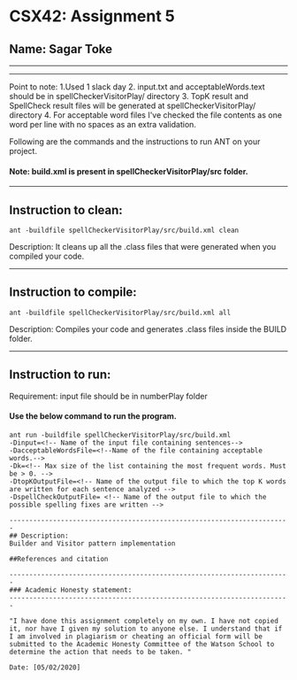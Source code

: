 # CSX42: Assignment 5
## Name: Sagar Toke

-----------------------------------------------------------------------
-----------------------------------------------------------------------
Point to note:
1.Used 1 slack day
2. input.txt and acceptableWords.text should be in spellCheckerVisitorPlay/ directory 
3. TopK result and SpellCheck result files  will be generated at spellCheckerVisitorPlay/ directory 
4. For acceptable word files I've checked the file contents as one word per line with no spaces as an extra validation.

Following are the commands and the instructions to run ANT on your project.
#### Note: build.xml is present in spellCheckerVisitorPlay/src folder.

-----------------------------------------------------------------------
## Instruction to clean:

```commandline
ant -buildfile spellCheckerVisitorPlay/src/build.xml clean
```

Description: It cleans up all the .class files that were generated when you
compiled your code.

-----------------------------------------------------------------------
## Instruction to compile:

```commandline
ant -buildfile spellCheckerVisitorPlay/src/build.xml all
```

Description: Compiles your code and generates .class files inside the BUILD folder.

-----------------------------------------------------------------------
## Instruction to run:

Requirement: input file should be in numberPlay folder
#### Use the below command to run the program.

```commandline
ant run -buildfile spellCheckerVisitorPlay/src/build.xml  
-Dinput=<!-- Name of the input file containing sentences-->
-DacceptableWordsFile=<!--Name of the file containing acceptable words.--> 
-Dk=<!-- Max size of the list containing the most frequent words. Must be > 0. -->
-DtopKOutputFile=<!-- Name of the output file to which the top K words are written for each sentence analyzed -->
-DspellCheckOutputFile= <!-- Name of the output file to which the possible spelling fixes are written -->

-----------------------------------------------------------------------
## Description:
Builder and Visitor pattern implementation

##References and citation

-----------------------------------------------------------------------
### Academic Honesty statement:
-----------------------------------------------------------------------

"I have done this assignment completely on my own. I have not copied
it, nor have I given my solution to anyone else. I understand that if
I am involved in plagiarism or cheating an official form will be
submitted to the Academic Honesty Committee of the Watson School to
determine the action that needs to be taken. "

Date: [05/02/2020]


